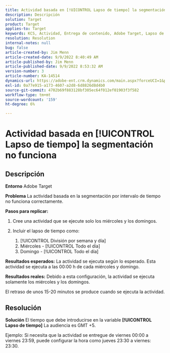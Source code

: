 ```yaml
---
title: Actividad basada en [!UICONTROL Lapso de tiempo] la segmentación no funciona
description: Descripción
solution: Target
product: Target
applies-to: Target
keywords: KCS, Actividad, Entrega de contenido, Adobe Target, Lapso de tiempo, segmentación
resolution: Resolution
internal-notes: null
bug: false
article-created-by: Jim Menn
article-created-date: 9/9/2022 8:40:49 AM
article-published-by: Jim Menn
article-published-date: 9/9/2022 8:53:32 AM
version-number: 3
article-number: KA-14514
dynamics-url: https://adobe-ent.crm.dynamics.com/main.aspx?forceUCI=1&pagetype=entityrecord&etn=knowledgearticle&id=18e1a81a-1b30-ed11-9db1-0022480866ad
exl-id: 0a77e915-a173-4607-a2d8-6d8826d8d4b0
source-git-commit: 4702b69f883128bf305ec64f012ef01903f3f582
workflow-type: tm+mt
source-wordcount: '159'
ht-degree: 6%

---
```


# Actividad basada en [!UICONTROL Lapso de tiempo] la segmentación no funciona

## Descripción


<b>Entorno</b>
Adobe Target

<b>Problema</b>
La actividad basada en la segmentación por intervalo de tiempo no funciona correctamente.

<b>Pasos para replicar:</b>

1. Cree una actividad que se ejecute solo los miércoles y los domingos.
2. Incluir el lapso de tiempo como:

   1. [!UICONTROL División por semana y día]
   2. Miércoles - [!UICONTROL Todo el día]
   3. Domingo - [!UICONTROL Todo el día]




<b>Resultados esperados:</b>
La actividad se ejecuta según lo esperado. Esta actividad se ejecuta a las 00:00 h de cada miércoles y domingo.

<b>Resultados reales:</b>
Debido a esta configuración, la actividad se ejecuta solamente los miércoles y los domingos.

El retraso de unos 15-20 minutos se produce cuando se ejecuta la actividad.


## Resolución


<b>Solución</b>
El tiempo que debe introducirse en la variable <b>[!UICONTROL Lapso de tiempo]</b> La audiencia es GMT +5.

Ejemplo: Si necesita que la actividad se entregue de viernes 00:00 a viernes 23:59, puede configurar la hora como jueves 23:30 a viernes: 23:30.
